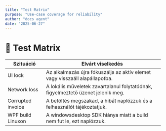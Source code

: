 ```yaml
---
title: "Test Matrix"
purpose: "Use-case coverage for reliability"
author: "docs_agent"
date: "2025-06-27"
---
```


# 🧪 Test Matrix

| Szituáció        | Elvárt viselkedés                                                                 |
|------------------|----------------------------------------------------------------------------------|
| UI lock          | Az alkalmazás újra fókuszálja az aktív elemet vagy visszaáll alapállapotba.       |
| Network loss     | A lokális műveletek zavartalanul folytatódnak, figyelmeztető üzenet jelenik meg. |
| Corrupted invoice| A betöltés megszakad, a hibát naplózzuk és a felhasználót tájékoztatjuk.          |
| WPF build Linuxon | A windowsdesktop SDK hiánya miatt a build nem fut le, ezt naplózzuk. |
